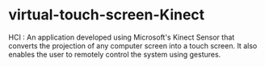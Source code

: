 # virtual-touch-screen-Kinect
HCI : An application developed using Microsoft's Kinect Sensor that converts the projection of any computer screen into a touch screen. It also enables the user to remotely control the system using gestures.

